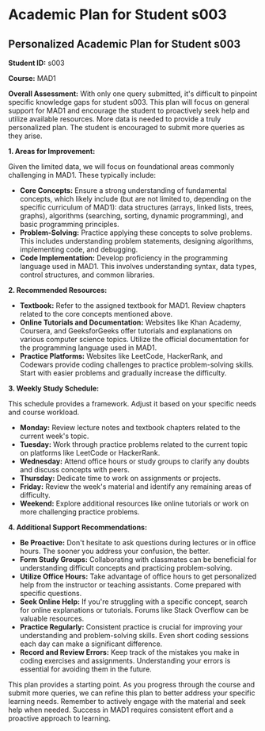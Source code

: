 # Academic Plan for Student s003

## Personalized Academic Plan for Student s003

**Student ID:** s003

**Course:** MAD1

**Overall Assessment:**  With only one query submitted, it's difficult to pinpoint specific knowledge gaps for student s003.  This plan will focus on general support for MAD1 and encourage the student to proactively seek help and utilize available resources.  More data is needed to provide a truly personalized plan.  The student is encouraged to submit more queries as they arise.

**1. Areas for Improvement:**

Given the limited data, we will focus on foundational areas commonly challenging in MAD1. These typically include:

* **Core Concepts:**  Ensure a strong understanding of fundamental concepts, which likely include (but are not limited to, depending on the specific curriculum of MAD1): data structures (arrays, linked lists, trees, graphs), algorithms (searching, sorting, dynamic programming), and basic programming principles.
* **Problem-Solving:** Practice applying these concepts to solve problems. This includes understanding problem statements, designing algorithms, implementing code, and debugging.
* **Code Implementation:** Develop proficiency in the programming language used in MAD1. This involves understanding syntax, data types, control structures, and common libraries.


**2. Recommended Resources:**

* **Textbook:** Refer to the assigned textbook for MAD1. Review chapters related to the core concepts mentioned above.
* **Online Tutorials and Documentation:** Websites like Khan Academy, Coursera, and GeeksforGeeks offer tutorials and explanations on various computer science topics.  Utilize the official documentation for the programming language used in MAD1.
* **Practice Platforms:**  Websites like LeetCode, HackerRank, and Codewars provide coding challenges to practice problem-solving skills. Start with easier problems and gradually increase the difficulty.


**3. Weekly Study Schedule:**

This schedule provides a framework. Adjust it based on your specific needs and course workload.

* **Monday:** Review lecture notes and textbook chapters related to the current week's topic.
* **Tuesday:** Work through practice problems related to the current topic on platforms like LeetCode or HackerRank.
* **Wednesday:** Attend office hours or study groups to clarify any doubts and discuss concepts with peers.
* **Thursday:**  Dedicate time to work on assignments or projects.
* **Friday:** Review the week's material and identify any remaining areas of difficulty.
* **Weekend:** Explore additional resources like online tutorials or work on more challenging practice problems.


**4. Additional Support Recommendations:**

* **Be Proactive:** Don't hesitate to ask questions during lectures or in office hours. The sooner you address your confusion, the better.
* **Form Study Groups:** Collaborating with classmates can be beneficial for understanding difficult concepts and practicing problem-solving.
* **Utilize Office Hours:** Take advantage of office hours to get personalized help from the instructor or teaching assistants.  Come prepared with specific questions.
* **Seek Online Help:**  If you're struggling with a specific concept, search for online explanations or tutorials.  Forums like Stack Overflow can be valuable resources.
* **Practice Regularly:** Consistent practice is crucial for improving your understanding and problem-solving skills.  Even short coding sessions each day can make a significant difference.
* **Record and Review Errors:** Keep track of the mistakes you make in coding exercises and assignments.  Understanding your errors is essential for avoiding them in the future.


This plan provides a starting point.  As you progress through the course and submit more queries, we can refine this plan to better address your specific learning needs.  Remember to actively engage with the material and seek help when needed.  Success in MAD1 requires consistent effort and a proactive approach to learning.